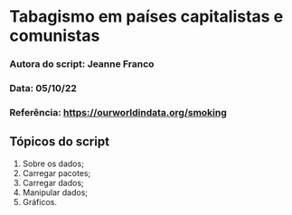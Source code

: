 # Tabagismo em países capitalistas e comunistas

### Autora do script: Jeanne Franco
### Data: 05/10/22
### Referência: https://ourworldindata.org/smoking

## Tópicos do script

1. Sobre os dados;
2. Carregar pacotes;
3. Carregar dados;
4. Manipular dados;
5. Gráficos.
